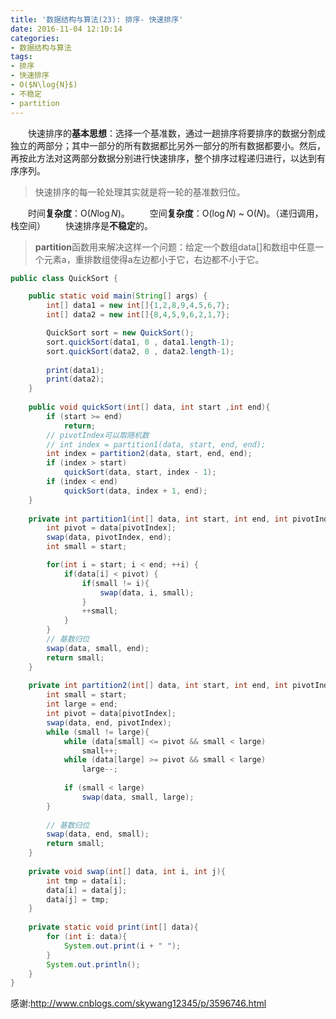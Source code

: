 ```yaml
---
title: '数据结构与算法(23): 排序- 快速排序'
date: 2016-11-04 12:10:14
categories:
- 数据结构与算法
tags:
- 排序
- 快速排序
- O($N\log{N}$)
- 不稳定
- partition
---
```


&emsp;&emsp;快速排序的**基本思想**：选择一个基准数，通过一趟排序将要排序的数据分割成独立的两部分；其中一部分的所有数据都比另外一部分的所有数据都要小。然后，再按此方法对这两部分数据分别进行快速排序，整个排序过程递归进行，以达到有序序列。
>快速排序的每一轮处理其实就是将一轮的基准数归位。

&emsp;&emsp;时间**复杂度**：O($N\log{N}$)。
&emsp;&emsp;空间**复杂度**：O($\log{N}$) ~ O($N$)。（递归调用，栈空间）
&emsp;&emsp;快速排序是**不稳定**的。

>**partition**函数用来解决这样一个问题：给定一个数组data[]和数组中任意一个元素a，重排数组使得a左边都小于它，右边都不小于它。

```java
public class QuickSort {

    public static void main(String[] args) {
        int[] data1 = new int[]{1,2,8,9,4,5,6,7};
        int[] data2 = new int[]{8,4,5,9,6,2,1,7};

        QuickSort sort = new QuickSort();
        sort.quickSort(data1, 0 , data1.length-1);
        sort.quickSort(data2, 0 , data2.length-1);
        
        print(data1);
        print(data2);
    }
    
    public void quickSort(int[] data, int start ,int end){
        if (start >= end)
            return;
		// pivotIndex可以取随机数
        // int index = partition1(data, start, end, end);
        int index = partition2(data, start, end, end);
        if (index > start)
            quickSort(data, start, index - 1);
        if (index < end)
            quickSort(data, index + 1, end);
    }
    
    private int partition1(int[] data, int start, int end, int pivotIndex){
        int pivot = data[pivotIndex];
        swap(data, pivotIndex, end);
        int small = start;

        for(int i = start; i < end; ++i) {
            if(data[i] < pivot) {
                if(small != i){
                    swap(data, i, small);
                }
                ++small;
            }
        }
        // 基数归位
        swap(data, small, end);
        return small;
    }
    
    private int partition2(int[] data, int start, int end, int pivotIndex){
        int small = start;
        int large = end;
        int pivot = data[pivotIndex];
        swap(data, end, pivotIndex);
        while (small != large){
            while (data[small] <= pivot && small < large)
                small++;
            while (data[large] >= pivot && small < large)
                large--;
            
            if (small < large)
                swap(data, small, large);
        }
        
        // 基数归位
        swap(data, end, small);
        return small;
    }
    
    private void swap(int[] data, int i, int j){
        int tmp = data[i];
        data[i] = data[j];
        data[j] = tmp;
    }
    
    private static void print(int[] data){
        for (int i: data){
            System.out.print(i + " ");
        }
        System.out.println();
    }
}
```


感谢:http://www.cnblogs.com/skywang12345/p/3596746.html